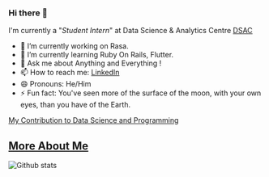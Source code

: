 ### Hi there 👋 

I'm currently a "<em>Student Intern</em>" at Data Science & Analytics Centre [DSAC](dsackce.com/)

- 🔭 I’m currently working on Rasa.
- 🌱 I’m currently learning Ruby On Rails, Flutter.
- 💬 Ask me about Anything and Everything !
- 📫 How to reach me: [LinkedIn](https://www.linkedin.com/in/gowrisankar-jg/)
- 😄 Pronouns: He/Him
- ⚡ Fun fact: You've seen more of the surface of the moon, with your own eyes, than you have of the Earth. 

[My Contribution to Data Science and Programming](https://medium.com/@jggowrisankar)

## [More About Me](https://gowrisankar-jg.github.io/gowrisankarjg.github.io/)

![Github stats](https://github-readme-stats.vercel.app/api?username=GowriSankar-JG&show_icons=true&cache_seconds=86400) 
